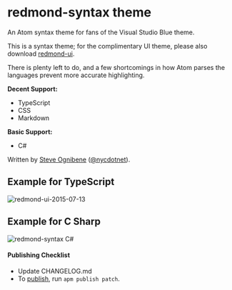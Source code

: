 # redmond-syntax theme

An Atom syntax theme for fans of the Visual Studio Blue theme.

This is a syntax theme; for the complimentary UI theme, please also download [redmond-ui](https://atom.io/themes/redmond-ui).

There is plenty left to do, and a few shortcomings in how Atom parses the languages prevent more accurate highlighting.

**Decent Support:**
  * TypeScript
  * CSS
  * Markdown

**Basic Support:**
  * C#

Written by [Steve Ognibene](http://www.legendaryapps.com/) ([@nycdotnet](https://twitter.com/nycdotnet)).

## Example for TypeScript
![redmond-ui-2015-07-13](https://cloud.githubusercontent.com/assets/3755379/8652466/d0b10e18-294c-11e5-81cf-503c88b5fa42.png)

## Example for C Sharp
![redmond-syntax C#](https://cloud.githubusercontent.com/assets/3755379/8398216/0fdbefee-1db4-11e5-9f05-8da4e7fa60b5.PNG)

#### Publishing Checklist
  * Update CHANGELOG.md
  * To [publish](https://atom.io/docs/v0.186.0/publishing-a-package), run `apm publish patch`.
